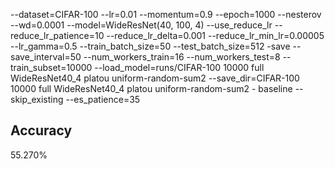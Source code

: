 --dataset=CIFAR-100 --lr=0.01 --momentum=0.9 --epoch=1000 --nesterov --wd=0.0001 --model=WideResNet(40, 100, 4) --use_reduce_lr --reduce_lr_patience=10 --reduce_lr_delta=0.001 --reduce_lr_min_lr=0.00005 --lr_gamma=0.5 --train_batch_size=50 --test_batch_size=512 -save --save_interval=50 --num_workers_train=16 --num_workers_test=8 --train_subset=10000 --load_model=runs/CIFAR-100 10000 full WideResNet40_4 platou uniform-random-sum2 --save_dir=CIFAR-100 10000 full WideResNet40_4 platou uniform-random-sum2 - baseline --skip_existing --es_patience=35
## Accuracy
 55.270%